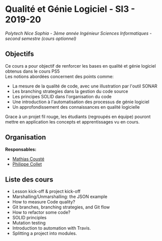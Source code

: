 # Qualité et Génie Logiciel - SI3 - 2019-20

*Polytech Nice Sophia - 3ème année Ingénieur Sciences Informatiques - second semestre (cours optionnel)*

## Objectifs
Ce cours a pour objectif de renforcer les bases en qualité et génie logiciel obtenus dans le cours PS5  
Les notions abordées concernent des points comme:

 - La mesure de la qualité de code, avec une illustration par l'outil SONAR
 - Les branching strategies dans la gestion du code source
 - Les principes SOLID dans l'organisation du code
 - Une introduction à l'automatisation des processus de génie logiciel
 - Un approfondissement des connaissances en qualité logicielle

Grace à un projet fil rouge, les étudiants (regroupés en équipe) pouront mettre en application les concepts et apprentissages vu en cours.

## Organisation

**Responsables:**
 - [Mathias Cousté](mailto:Mathias.Couste@univ-cotedazur.fr)
 - [Philippe Collet](mailto:Philippe.Collet@univ-cotedazur.fr)

## Liste des cours
 - Lesson kick-off & project kick-off
 - Marshalling/Unmarshalling: the JSON example
 - How to measure Code quality?
 - Git branches, branching strategies, and Git flow
 - How to refactor some code?
 - SOLID principles
 - Mutation testing
 - Introduction to automation with Travis.
 - Splitting a project into modules.
